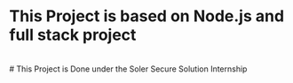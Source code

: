 # This Project is based on Node.js and full stack project
<br>
# This Project is Done under the Soler Secure Solution Internship